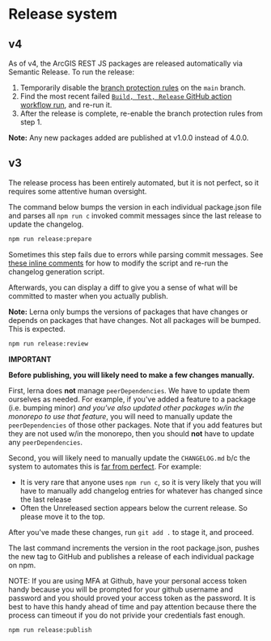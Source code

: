 # Release system

## v4

As of v4, the ArcGIS REST JS packages are released automatically via Semantic Release. To run the release:

1. Temporarily disable the [branch protection rules](https://github.com/Esri/arcgis-rest-js/settings/branches) on the `main` branch.
2. Find the most recent failed [`Build, Test, Release` GitHub action workflow run](https://github.com/Esri/arcgis-rest-js/actions/workflows/release.yml), and re-run it.
3. After the release is complete, re-enable the branch protection rules from step 1.

**Note:** Any new packages added are published at v1.0.0 instead of 4.0.0.

## v3

The release process has been entirely automated, but it is not perfect, so it requires some attentive human oversight.

The command below bumps the version in each individual package.json file and parses all `npm run c` invoked commit messages since the last release to update the changelog.

```bash
npm run release:prepare
```

Sometimes this step fails due to errors while parsing commit messages. See [these inline comments](https://github.com/Esri/arcgis-rest-js/blob/d8566a99dd1534e5eeae2ebfc5bfbffc679426d8/support/changelog.js#L78-L81) for how to modify the script and re-run the changelog generation script.

Afterwards, you can display a diff to give you a sense of what will be committed to master when you actually publish.

**Note:** Lerna only bumps the versions of packages that have changes or depends on packages that have changes. Not all packages will be bumped. This is expected.

```bash
npm run release:review
```

**IMPORTANT**

**Before publishing, you will likely need to make a few changes manually.**

First, lerna does **not** manage `peerDependencies`. We have to update them ourselves as needed. For example, if you've added a feature to a package (i.e. bumping minor) _and you've also updated other packages w/in the monorepo to use that feature_, you will need to manually update the `peerDependencies` of those other packages. Note that if you add features but they are not used w/in the monorepo, then you should **not** have to update any `peerDependencies`.

Second, you will likely need to manually update the `CHANGELOG.md` b/c the system to automates this is [far from perfect](https://github.com/Esri/arcgis-rest-js/issues/688). For example:

- It is very rare that anyone uses `npm run c`, so it is very likely that you will have to manually add changelog entries for whatever has changed since the last release
- Often the Unreleased section appears below the current release. So please move it to the top.

After you've made these changes, run `git add .` to stage it, and proceed.

The last command increments the version in the root package.json, pushes the new tag to GitHub and publishes a release of each individual package on npm.

NOTE: If you are using MFA at Github, have your personal access token handy because you will be prompted for your github username and password and you should proved your access token as the password. It is best to have this handy ahead of time and pay attention because there the process can timeout if you do not privide your credentials fast enough.

```bash
npm run release:publish
```
